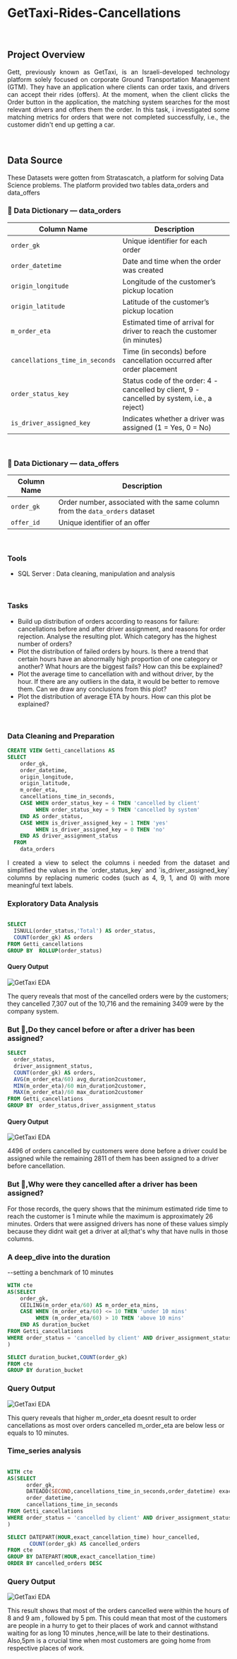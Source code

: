 # GetTaxi-Rides-Cancellations
 
&nbsp;

## Project Overview
<p align="justify">
Gett, previously known as GetTaxi, is an Israeli-developed technology platform solely focused on corporate Ground Transportation Management (GTM). They have an application where clients can order taxis, and drivers can accept their rides (offers). At the moment, when the client clicks the Order button in the application, the matching system searches for the most relevant drivers and offers them the order. In this task, i investigated some matching metrics for orders that were not completed successfully, i.e., the customer didn't end up getting a car.
</p>
  
&nbsp;

## Data Source
These Datasets were gotten from Stratascatch, a platform for solving Data Science problems. The platform provided two tables data_orders and data_offers

### 📖 Data Dictionary — data_orders  

| **Column Name**              | **Description**                                                                 |
|------------------------------|---------------------------------------------------------------------------------|
| `order_gk`                   | Unique identifier for each order                                                 |
| `order_datetime`             | Date and time when the order was created                                         |
| `origin_longitude`           | Longitude of the customer’s pickup location                                      |
| `origin_latitude`            | Latitude of the customer’s pickup location                                       |
| `m_order_eta`                | Estimated time of arrival for driver to reach the customer (in minutes)          |
| `cancellations_time_in_seconds` | Time (in seconds) before cancellation occurred after order placement          |
| `order_status_key`           | Status code of the order: 4 - cancelled by client, 9 - cancelled by system, i.e., a reject)                            |
| `is_driver_assigned_key`     | Indicates whether a driver was assigned (1 = Yes, 0 = No)                        |



&nbsp; 
### 📖 Data Dictionary — data_offers  

| **Column Name**              | **Description**                                                                 |
|------------------------------|---------------------------------------------------------------------------------|
| `order_gk`                   |Order number, associated with the same column from the `data_orders` dataset                                                |
| `offer_id`                   |  Unique identifier of an offer                                                  |


&nbsp; 

### Tools
- SQL Server : Data cleaning, manipulation and analysis

&nbsp; 

### Tasks
- Build up distribution of orders according to reasons for failure: cancellations before and after driver assignment, and reasons for order rejection. Analyse the resulting plot. Which category has the highest number of orders?
- Plot the distribution of failed orders by hours. Is there a trend that certain hours have an abnormally high proportion of one category or another? What hours are the biggest fails? How can this be explained?
- Plot the average time to cancellation with and without driver, by the hour. If there are any outliers in the data, it would be better to remove them. Can we draw any conclusions from this plot?
- Plot the distribution of average ETA by hours. How can this plot be explained?

&nbsp; 

### Data Cleaning and Preparation

```sql
CREATE VIEW Getti_cancellations AS 
SELECT
    order_gk,
    order_datetime,
    origin_longitude,
    origin_latitude,
    m_order_eta,
    cancellations_time_in_seconds,
    CASE WHEN order_status_key = 4 THEN 'cancelled by client'
         WHEN order_status_key = 9 THEN 'cancelled by system'
    END AS order_status,
    CASE WHEN is_driver_assigned_key = 1 THEN 'yes'
         WHEN is_driver_assigned_key = 0 THEN 'no'
    END AS driver_assignment_status
  FROM 
    data_orders
  ```
<p align="justify">
I created a view to select the columns i needed from the dataset and simplified the values in the `order_status_key` and `is_driver_assigned_key` columns by replacing numeric codes (such as 4, 9, 1, and 0) with more meaningful text labels.
</p>
    

### Exploratory Data Analysis

```sql

SELECT
  ISNULL(order_status,'Total') AS order_status,
  COUNT(order_gk) AS orders
FROM Getti_cancellations
GROUP BY  ROLLUP(order_status)
```

#### Query Output
![GetTaxi EDA](gettaxi_eda.PNG)

The query reveals that most of the cancelled orders were by the customers; they cancelled 7,307  out of the 10,716 and the remaining 3409 were by the company system.


### But 🤔,Do they cancel before or after a driver has been assigned? 

```sql
SELECT
  order_status,
  driver_assignment_status,
  COUNT(order_gk) AS orders,
  AVG(m_order_eta/60) avg_duration2customer,
  MIN(m_order_eta)/60 min_duration2customer,
  MAX(m_order_eta)/60 max_duration2customer
FROM Getti_cancellations
GROUP BY  order_status,driver_assignment_status
```
#### Query Output
![GetTaxi EDA](getti4.PNG)

4496 of orders cancelled by customers were done before a driver could be assigned while the remaining  2811 of them has been assigned to a driver before cancellation.

### But 🤔,Why were they cancelled after a driver has been assigned? 

For those records, the query shows that the minimum estimated ride time to reach the customer is 1 minute while the maximum is approximately 26 minutes. Orders that were assigned drivers has none of these values simply because they didnt wait get a driver at all;that's why that have nulls in those columns. 



### A deep_dive into the duration
--setting a  benchmark of 10 minutes
```sql
WITH cte 
AS(SELECT 
    order_gk,
    CEILING(m_order_eta/60) AS m_order_eta_mins,
    CASE WHEN (m_order_eta/60) <= 10 THEN 'under 10 mins'
         WHEN (m_order_eta/60) > 10 THEN 'above 10 mins'
    END AS duration_bucket   
FROM Getti_cancellations
WHERE order_status = 'cancelled by client' AND driver_assignment_status = 'yes'
)

SELECT duration_bucket,COUNT(order_gk)
FROM cte
GROUP BY duration_bucket

```
### Query Output
![GetTaxi EDA](getti5.PNG)

This query reveals that higher m_order_eta doesnt result to order cancellations as most over orders cancelled  m_order_eta are below less or equals to 10 minutes.



### Time_series analysis
```sql

WITH cte 
AS(SELECT 
      order_gk,
      DATEADD(SECOND,cancellations_time_in_seconds,order_datetime) exact_cancellation_time,
      order_datetime,
      cancellations_time_in_seconds
FROM Getti_cancellations
WHERE order_status = 'cancelled by client' AND driver_assignment_status = 'yes'
)

SELECT DATEPART(HOUR,exact_cancellation_time) hour_cancelled,
       COUNT(order_gk) AS cancelled_orders
FROM cte
GROUP BY DATEPART(HOUR,exact_cancellation_time)
ORDER BY cancelled_orders DESC
```

### Query Output
![GetTaxi EDA](top5getti.PNG)

This result shows that most of the orders cancelled were within the hours of 8 and 9 am , followed by 5 pm. This could mean that most of the customers are people in a hurry to get to their places of work and cannot withstand waiting for as long 10 minutes ,hence,will be late to  their destinations. Also,5pm is a crucial time when most customers are going home from respective places of work.


